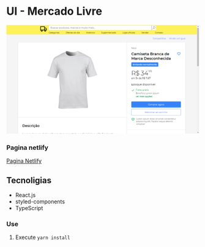# UI - Mercado Livre

![](assets/img/mercado.png)

### Pagina netlify
[Pagina Netlify](https://agitated-hodgkin-df1bd9.netlify.app/)

## Tecnoligias

- React.js
- styled-components
- TypeScript

### Use

1. Execute `yarn install`